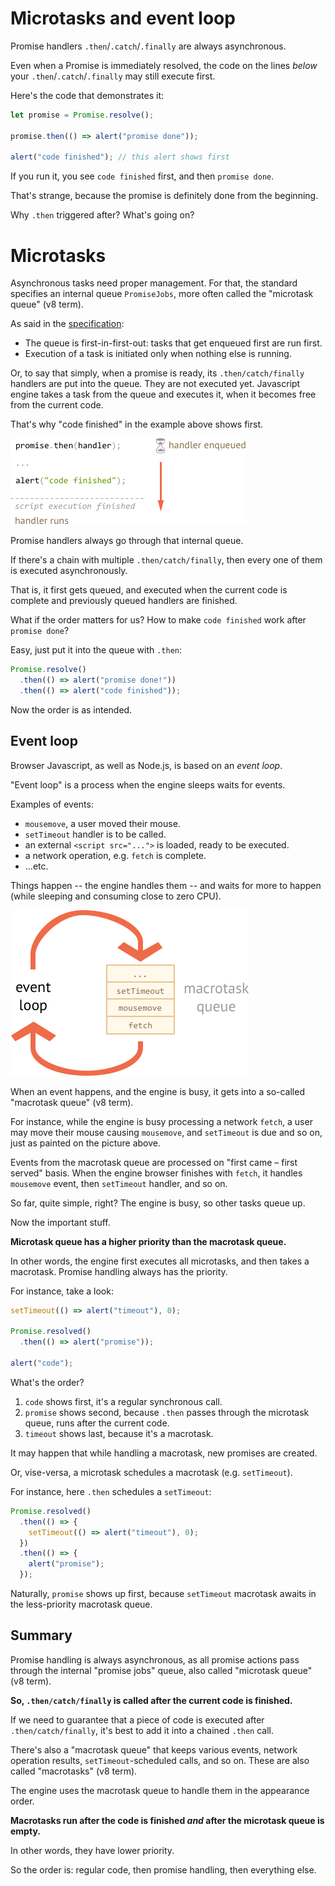 
# Microtasks and event loop

Promise handlers `.then`/`.catch`/`.finally` are always asynchronous.

Even when a Promise is immediately resolved, the code on the lines *below* your `.then`/`.catch`/`.finally` may still execute first.

Here's the code that demonstrates it:

```js run
let promise = Promise.resolve();

promise.then(() => alert("promise done"));

alert("code finished"); // this alert shows first
```

If you run it, you see `code finished` first, and then `promise done`.

That's strange, because the promise is definitely done from the beginning.

Why `.then` triggered after? What's going on?

# Microtasks

Asynchronous tasks need proper management. For that, the standard specifies an internal queue `PromiseJobs`, more often called the "microtask queue" (v8 term).

As said in the [specification](https://tc39.github.io/ecma262/#sec-jobs-and-job-queues):

- The queue is first-in-first-out: tasks that get enqueued first are run first.
- Execution of a task is initiated only when nothing else is running.

Or, to say that simply, when a promise is ready, its `.then/catch/finally` handlers are put into the queue. They are not executed yet. Javascript engine takes a task from the queue and executes it, when it becomes free from the current code.

That's why "code finished" in the example above shows first.

![](promiseQueue.png)

Promise handlers always go through that internal queue.

If there's a chain with multiple `.then/catch/finally`, then every one of them is executed asynchronously.

That is, it first gets queued, and executed when the current code is complete and previously queued handlers are finished.

What if the order matters for us? How to make `code finished` work after `promise done`?

Easy, just put it into the queue with `.then`:

```js run
Promise.resolve()
  .then(() => alert("promise done!"))
  .then(() => alert("code finished"));
```

Now the order is as intended.

## Event loop

Browser Javascript, as well as Node.js, is based on an *event loop*.

"Event loop" is a process when the engine sleeps waits for events.

Examples of events:
- `mousemove`, a user moved their mouse.
- `setTimeout` handler is to be called.
- an external `<script src="...">` is loaded, ready to be executed.
- a network operation, e.g. `fetch` is complete.
- ...etc.

Things happen -- the engine handles them -- and waits for more to happen (while sleeping and consuming close to zero CPU).

![](eventLoop.png)

When an event happens, and the engine is busy, it gets into a so-called "macrotask queue" (v8 term).

For instance, while the engine is busy processing a network `fetch`, a user may move their mouse causing `mousemove`, and `setTimeout` is due and so on, just as painted on the picture above.

Events from the macrotask queue are processed on "first came – first served" basis. When the engine browser finishes with `fetch`, it handles `mousemove` event, then `setTimeout` handler, and so on.

So far, quite simple, right? The engine is busy, so other tasks queue up.

Now the important stuff.

**Microtask queue has a higher priority than the macrotask queue.**

In other words, the engine first executes all microtasks, and then takes a macrotask. Promise handling always has the priority.

For instance, take a look:

```js run
setTimeout(() => alert("timeout"), 0);

Promise.resolved()
  .then(() => alert("promise"));

alert("code");
```

What's the order?

1. `code` shows first, it's a regular synchronous call.
2. `promise` shows second, because `.then` passes through the microtask queue, runs after the current code.
3. `timeout` shows last, because it's a macrotask.

It may happen that while handling a macrotask, new promises are created.

Or, vise-versa, a microtask schedules a macrotask (e.g. `setTimeout`).

For instance, here `.then` schedules a `setTimeout`:

```js run
Promise.resolved()
  .then(() => {
    setTimeout(() => alert("timeout"), 0);
  })
  .then(() => {
    alert("promise");
  });
```

Naturally, `promise` shows up first, because `setTimeout` macrotask awaits in the less-priority macrotask queue.

## Summary

Promise handling is always asynchronous, as all promise actions pass through the internal "promise jobs" queue, also called "microtask queue" (v8 term).

**So, `.then/catch/finally` is called after the current code is finished.**

If we need to guarantee that a piece of code is executed after `.then/catch/finally`, it's best to add it into a chained `.then` call.

There's also a "macrotask queue" that keeps various events, network operation results, `setTimeout`-scheduled calls, and so on. These are also called "macrotasks" (v8 term).

The engine uses the macrotask queue to handle them in the appearance order.

**Macrotasks run after the code is finished *and* after the microtask queue is empty.**

In other words, they have lower priority.

So the order is: regular code, then promise handling, then everything else.
